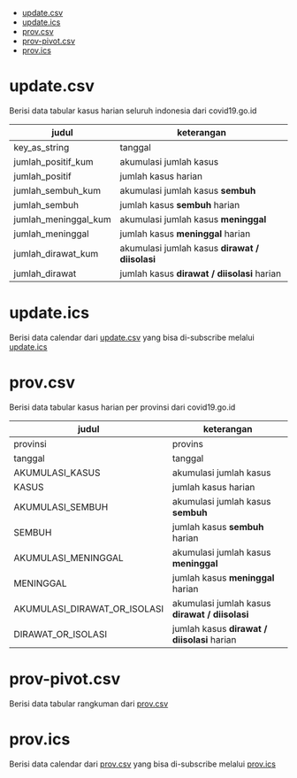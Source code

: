 - [update.csv](#updatecsv)
- [update.ics](#updateics)
- [prov.csv](#provcsv)
- [prov-pivot.csv](#prov-pivotcsv)
- [prov.ics](#provics)

# update.csv
Berisi data tabular kasus harian seluruh indonesia dari covid19.go.id

| judul | keterangan |
| --- | --- |
| key_as_string | tanggal |
| jumlah_positif_kum | akumulasi jumlah kasus |
| jumlah_positif | jumlah kasus harian |
| jumlah_sembuh_kum | akumulasi jumlah kasus **sembuh** |
| jumlah_sembuh | jumlah kasus **sembuh** harian |
| jumlah_meninggal_kum | akumulasi jumlah kasus **meninggal** |
| jumlah_meninggal | jumlah kasus **meninggal** harian |
| jumlah_dirawat_kum | akumulasi jumlah kasus **dirawat / diisolasi** |
| jumlah_dirawat | jumlah kasus **dirawat / diisolasi** harian |

# update.ics
Berisi data calendar dari [update.csv](#updatecsv) yang bisa di-subscribe melalui [update.ics](https://github.com/aiosk/covidn/raw/master/dist/update.ics)

# prov.csv
Berisi data tabular kasus harian per provinsi dari covid19.go.id

| judul | keterangan |
| --- | --- |
| provinsi | provins |
| tanggal | tanggal |
| AKUMULASI_KASUS | akumulasi jumlah kasus |
| KASUS | jumlah kasus harian |
| AKUMULASI_SEMBUH | akumulasi jumlah kasus **sembuh** |
| SEMBUH | jumlah kasus **sembuh** harian |
| AKUMULASI_MENINGGAL | akumulasi jumlah kasus **meninggal** |
| MENINGGAL | jumlah kasus **meninggal** harian |
| AKUMULASI_DIRAWAT_OR_ISOLASI | akumulasi jumlah kasus **dirawat / diisolasi** |
| DIRAWAT_OR_ISOLASI | jumlah kasus **dirawat / diisolasi** harian |

# prov-pivot.csv
Berisi data tabular rangkuman dari [prov.csv](#provcsv)

# prov.ics
Berisi data calendar dari [prov.csv](#provcsv) yang bisa di-subscribe melalui [prov.ics](https://github.com/aiosk/covidn/raw/master/dist/prov.ics)